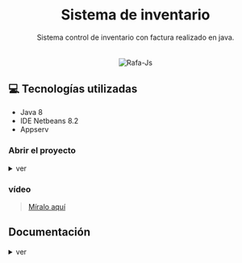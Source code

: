 <h1 align="center"> Sistema de inventario </h1>

<p align="center"> Sistema control de inventario con factura realizado en java.</p>

<div align="center" style="display: inline_block"><br>
<img align="center" alt="Rafa-Js" height="70" width="70" src="https://cdn.jsdelivr.net/gh/devicons/devicon/icons/java/java-original.svg" />
</div>

## 💻 Tecnologías utilizadas
- Java 8
- IDE Netbeans 8.2
- Appserv   


### Abrir el proyecto
<details>

<summary>ver</summary>

### Primer paso

Debes de `extraer` el archivo adjunto del proyecto, como recomendación ubicalo en una ruta específica donde sea fácil encontrarlo y seguido de eso hacer una copia del proyecto ya que si por motivos tienes un error podrás restaurarlo nuevamente.
![IMG_20221014_170820](https://user-images.githubusercontent.com/86094668/195960581-44dc2cc2-6823-4b3d-8bd5-a4d47aa2b873.jpg)

 **`Imagen 2`**

![IMG_20221014_170852](https://user-images.githubusercontent.com/86094668/195961174-d985dfdb-586d-44a5-b0d9-3d1e481b482f.jpg)

### Segundo paso

Abre tu IDE y dirigite a la opción `open project` para abrir el proyecto.

![IMG_20221014_170941](https://user-images.githubusercontent.com/86094668/195961258-e4e60fb5-bece-4779-b40c-cad009760469.jpg)

`imagen 2`

![IMG_20221014_171012](https://user-images.githubusercontent.com/86094668/195961410-043e1f94-682c-485f-af8f-bb749d29cc1f.jpg)

`imagen 3`

![IMG_20221014_171102](https://user-images.githubusercontent.com/86094668/195961549-6b72c62a-dccc-4229-9949-047b4cdfb6bb.jpg)

### Tercer paso

Una vez hayas abierto el proyecto, te aparecerá este pequeño panel dónde debes darle en `resolve problems`

![IMG_20221014_171129](https://user-images.githubusercontent.com/86094668/195961609-dced9cb4-5c58-4cb7-848d-243ce199697f.jpg)


Luego de que hayas dando en `resolve problems` te saldrá la siguiente ventana con varias alertas. Estás alertas se tratan de que debes cargar las librerias. 

![IMG_20221014_171150](https://user-images.githubusercontent.com/86094668/195961954-30c19930-b2f1-4a17-b095-3b9df854bbca.jpg)

Pero antes debes de `extraer` la carpeta `libres` dónde se encuentran las librerias que debes cargar.

![IMG_20221014_171227](https://user-images.githubusercontent.com/86094668/195962016-0d5f81e2-07ad-42e2-b6a5-b81fe338c58b.jpg)

Luego de haber `extraído` la carpeta `libres` regresa a tu IDE y en el panel de alertas que tienes presente debes darle en el botón `resolve` este te abrirá la ruta de directorio, dónde debes de encontrar la carpeta libres y cargar cada una de las librerias.

![IMG_20221014_171335](https://user-images.githubusercontent.com/86094668/195962339-425ac49e-422b-4cb6-a7d1-44a89bca763a.jpg)

`imagen 2`

![IMG_20221014_171400](https://user-images.githubusercontent.com/86094668/195962548-7d73b11e-c2b1-436a-ab2d-450d11120e86.jpg)

Una vez de que hayas cargado todas las librierias, las alertas desaparecerán por si solas y podrás ejecutar el proyecto.
</details>

### vídeo

> [Míralo aquí](https://youtu.be/8AQHI-jKS54)


## Documentación

<details>

<summary>ver</summary>


<h2 align="center">Inicio de sesión</h2>

> __Note__
> **Acceder a la aplicación**
- **Para usuario admin**
> - usuario: señorjak
> - contraseña: 2022
- **Para usuario invitado**
> - usuario: suscriptor
> - contraseña: 1234


 Cada `usuario` tendrá un máximo de 3 `intentos` al iniciar sesión, si agota todo los intentos la aplicación procederá a cerrarse.

![IMG-20220906-WA0008.jpg](assets/IMG-20220906-WA0008.jpg)

<h2 align="center"> Registro de actividad</h2>

 Este apartado se puede evidenciar la cantidad de `clientes` que existen, la cantidad de `productos` que se hayan disponible y las `ventas` que han sido realizadas. Todo de una manera visual, nada se podra modificar aquí directamente.

![IMG-20220906-WA0009.jpg](assets/IMG-20220906-WA0009.jpg)

<h2 align="center"> Apartado de clientes</h2>

 En este apartado puedes hacer el registro de `nuevos clientes`, así con la disponibilidad de poder `modificarlos`, `eliminarlo` y `guardarlos.`

![IMG-20220906-WA0011.jpg](assets/IMG-20220906-WA0011.jpg)

<h2 align="center">Apartado de proveedores</h2>

 En este apartado puedes hacer el registro de los `proveedores`, así con la disponibilidad de poder `modificarlos`, `eliminarlo` y `guardarlos.`

![IMG-20220906-WA0012.jpg](assets/IMG-20220906-WA0012.jpg)

<h2 align="center">Apartado de productos</h2>

 En este apartado puedes hacer el registro de `nuevos productos`, así con la disponibilidad de poder `modificarlos`, `eliminarlo` y `guardarlos`.
También cuenta con un notificador que te indica cuando tienes productos `agotados` en tu stock, cuando el puntico se haya en verde quiere decir que hay productos completamente disponible, en caso de que no esté de color verde sabrás que tienes productos agotados.


![IMG-20220906-WA0013.jpg](assets/IMG-20220906-WA0013.jpg)

<h2 align="center"> Apartado de ventas</h2>

 En este apartado puedes realizar las `ventas`, se necesita ingresar el `nit o documento` del usuario para autocompletar los demás datos al igual que también se debe ingresar el `producto`, en este caso cada producto cuenta con un `código.` Una vez de haber completado estos requisitos se podrá realizar la venta que inmediatamente generará una `factura.`

![IMG-20220906-WA0014.jpg](assets/IMG-20220906-WA0014.jpg)

<h2 align="center">Factura o reporte de venta</h2>

 Cada venta realizada generará una `factura` o `reporte` de inmediato, aquí se puede observar los detalles de la venta que ha sido realizada, como la información del `cliente` y el `producto` al igual que nos muestra también que usuario fue el que realizó dicha `venta` y en qué fecha.

![IMG-20220906-WA0016.jpg](assets/IMG-20220906-WA0016.jpg)

<h2 align="center">Historial de ventas</h2>

 En este apartado se encuentran todas las ventas que fueron `realizadas`, aquí se puede visualizar mostradanos su reporte dándole `click` al botón `imprimir`, también cuenta así con la disponibilidad de poder `eliminar` la.

![IMG-20220906-WA0015.jpg](assets/IMG-20220906-WA0015.jpg)

<h2 align="center"> Ayuda</h2>

 En este apartado se encuentra una pequeña `información` de lo que puede ayudar al usuario en aclarar las dudas o problemas que tenga con el manejo de la aplicación.

![IMG-20220906-WA0017.jpg](assets/IMG-20220906-WA0017.jpg)

<h2 align="center"> Rol de usuario</h2>

 En el control de `usuario` podemos hacer el registro de usuarios nuevos administrandolos con el rol que nosotros le queramos dar. En este apartado solo puede acceder el `admin` o los que cumplan con ese rol, mientras que aquellos usuario que tienen el rol de `empleado` no pueden acceder a este apartado como también a otros que se hayan bloqueado con un candado.

> **Admin**

![IMG-20220906-WA0018.jpg](assets/IMG-20220906-WA0018.jpg)
> **Empleado**

![IMG-20220906-WA0019.jpg](assets/IMG-20220906-WA0019.jpg)

</details>
